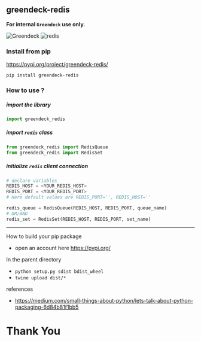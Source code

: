greendeck-redis
---
**For internal ```Greendeck``` use only.**

![Greendeck](images/gd_transparent_blue_bg.png)  ![redis](images/redis.png)
### Install from pip
https://pypi.org/project/greendeck-redis/

```pip install greendeck-redis```


### How to use ?
##### import the library
```python
import greendeck_redis
```

##### import ```redis``` class
```python
from greendeck_redis import RedisQueue
from greendeck_redis import RedisSet
```

##### initialize ```redis``` client connection
```python
# declare variables
REDIS_HOST = <YOUR_REDIS_HOST>
REDIS_PORT = <YOUR_REDIS_PORT>
# Here default values are REDIS_PORT='', REDIS_HOST=''

redis_queue = RedisQueue(REDIS_HOST, REDIS_PORT, queue_name)
# OR/AND
redis_set = RedisSet(REDIS_HOST, REDIS_PORT, set_name)
```

---
How to build your pip package

* open an account here https://pypi.org/

In the parent directory
* ```python setup.py sdist bdist_wheel```
* ```twine upload dist/*```

references
* https://medium.com/small-things-about-python/lets-talk-about-python-packaging-6d84b81f1bb5

# Thank You
